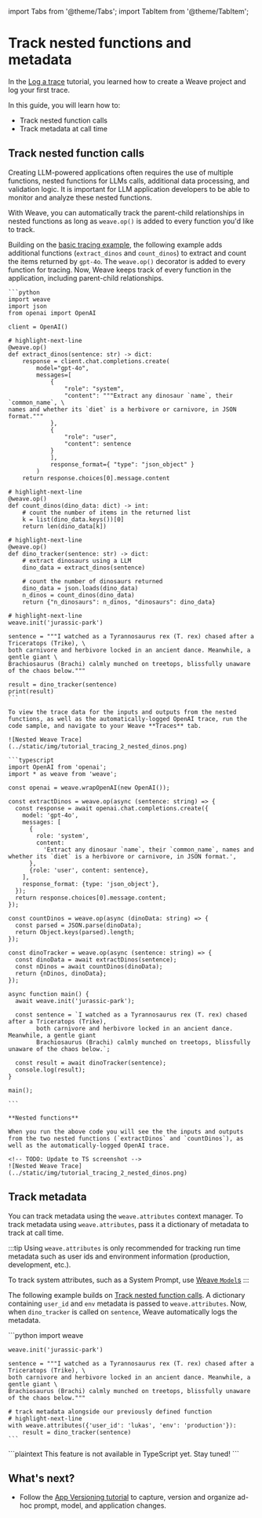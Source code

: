 import Tabs from '@theme/Tabs';
import TabItem from '@theme/TabItem';

# Track nested functions and metadata

In the [Log a trace](/quickstart) tutorial, you learned how to create a Weave project and log your first trace.

In this guide, you will learn how to:

- Track nested function calls
- Track metadata at call time

## Track nested function calls

Creating LLM-powered applications often requires the use of multiple functions, nested functions for LLMs calls, additional data processing, and validation logic. It is important for LLM application developers to be able to monitor and analyze these nested functions.

With Weave, you can automatically track the parent-child relationships in nested functions as long as `weave.op()` is added to every function you'd like to track.

Building on the [basic tracing example](/quickstart), the following example adds additional functions (`extract_dinos` and `count_dinos`) to extract and count the items returned by `gpt-4o`. The `weave.op()` decorator is added to every function for tracing. Now, Weave keeps track of every function in the application, including parent-child relationships.

<Tabs groupId="programming-language" queryString>
  <TabItem value="python" label="Python" default>

    ```python
    import weave
    import json
    from openai import OpenAI

    client = OpenAI()

    # highlight-next-line
    @weave.op()
    def extract_dinos(sentence: str) -> dict:
        response = client.chat.completions.create(
            model="gpt-4o",
            messages=[
                {
                    "role": "system",
                    "content": """Extract any dinosaur `name`, their `common_name`, \
    names and whether its `diet` is a herbivore or carnivore, in JSON format."""
                },
                {
                    "role": "user",
                    "content": sentence
                }
                ],
                response_format={ "type": "json_object" }
            )
        return response.choices[0].message.content

    # highlight-next-line
    @weave.op()
    def count_dinos(dino_data: dict) -> int:
        # count the number of items in the returned list
        k = list(dino_data.keys())[0]
        return len(dino_data[k])

    # highlight-next-line
    @weave.op()
    def dino_tracker(sentence: str) -> dict:
        # extract dinosaurs using a LLM
        dino_data = extract_dinos(sentence)

        # count the number of dinosaurs returned
        dino_data = json.loads(dino_data)
        n_dinos = count_dinos(dino_data)
        return {"n_dinosaurs": n_dinos, "dinosaurs": dino_data}

    # highlight-next-line
    weave.init('jurassic-park')

    sentence = """I watched as a Tyrannosaurus rex (T. rex) chased after a Triceratops (Trike), \
    both carnivore and herbivore locked in an ancient dance. Meanwhile, a gentle giant \
    Brachiosaurus (Brachi) calmly munched on treetops, blissfully unaware of the chaos below."""

    result = dino_tracker(sentence)
    print(result)
    ```

    To view the trace data for the inputs and outputs from the nested functions, as well as the automatically-logged OpenAI trace, run the code sample, and navigate to your Weave **Traces** tab.

    ![Nested Weave Trace](../static/img/tutorial_tracing_2_nested_dinos.png)

  </TabItem>
  <TabItem value="typescript" label="TypeScript">

    ```typescript
    import OpenAI from 'openai';
    import * as weave from 'weave';

    const openai = weave.wrapOpenAI(new OpenAI());

    const extractDinos = weave.op(async (sentence: string) => {
      const response = await openai.chat.completions.create({
        model: 'gpt-4o',
        messages: [
          {
            role: 'system',
            content:
              'Extract any dinosaur `name`, their `common_name`, names and whether its `diet` is a herbivore or carnivore, in JSON format.',
          },
          {role: 'user', content: sentence},
        ],
        response_format: {type: 'json_object'},
      });
      return response.choices[0].message.content;
    });

    const countDinos = weave.op(async (dinoData: string) => {
      const parsed = JSON.parse(dinoData);
      return Object.keys(parsed).length;
    });

    const dinoTracker = weave.op(async (sentence: string) => {
      const dinoData = await extractDinos(sentence);
      const nDinos = await countDinos(dinoData);
      return {nDinos, dinoData};
    });

    async function main() {
      await weave.init('jurassic-park');

      const sentence = `I watched as a Tyrannosaurus rex (T. rex) chased after a Triceratops (Trike),
            both carnivore and herbivore locked in an ancient dance. Meanwhile, a gentle giant
            Brachiosaurus (Brachi) calmly munched on treetops, blissfully unaware of the chaos below.`;

      const result = await dinoTracker(sentence);
      console.log(result);
    }

    main();

    ```

    **Nested functions**

    When you run the above code you will see the the inputs and outputs from the two nested functions (`extractDinos` and `countDinos`), as well as the automatically-logged OpenAI trace.

    <!-- TODO: Update to TS screenshot -->
    ![Nested Weave Trace](../static/img/tutorial_tracing_2_nested_dinos.png)

  </TabItem>
</Tabs>

## Track metadata

You can track metadata using the `weave.attributes` context manager. To track metadata using `weave.attributes`, pass it a dictionary of metadata to track at call time.

:::tip
Using `weave.attributes` is only recommended for tracking run time metadata such as user ids and environment information (production, development, etc.).

To track system attributes, such as a System Prompt, use [Weave `Model`s](guides/core-types/models)
:::

The following example builds on [Track nested function calls](#track-nested-function-calls). A dictionary containing `user_id` and `env` metadata is passed to `weave.attributes`. Now, when `dino_tracker` is called on `sentence`, Weave automatically logs the metadata.

<Tabs groupId="programming-language" queryString>
  <TabItem value="python" label="Python" default>
    ```python
    import weave

    weave.init('jurassic-park')

    sentence = """I watched as a Tyrannosaurus rex (T. rex) chased after a Triceratops (Trike), \
    both carnivore and herbivore locked in an ancient dance. Meanwhile, a gentle giant \
    Brachiosaurus (Brachi) calmly munched on treetops, blissfully unaware of the chaos below."""

    # track metadata alongside our previously defined function
    # highlight-next-line
    with weave.attributes({'user_id': 'lukas', 'env': 'production'}):
        result = dino_tracker(sentence)
    ```

  </TabItem>
  <TabItem value="typescript" label="TypeScript">
    ```plaintext
    This feature is not available in TypeScript yet.  Stay tuned!
    ```
  </TabItem>
</Tabs>

## What's next?

- Follow the [App Versioning tutorial](/tutorial-weave_models) to capture, version and organize ad-hoc prompt, model, and application changes.
